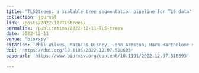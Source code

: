 ```yaml
---
title: "TLS2trees: a scalable tree segmentation pipeline for TLS data"
collection: journal
link: /posts/2022/12/TLStrees/
permalink: /publication/2022-12-11-TLS-trees
date: 2022-12-11
venue: 'biorxiv'
citation: 'Phil Wilkes, Mathias Disney, John Armston, Harm Bartholomeus, Lisa Bentley, Benjamin Brede, Andrew Burt, Kim Calders, Cecilia Chavana-Bryant, Daniel Clewley, Laura Duncanson, Brieanne Forbes, Sean Krisanski, Yadvinder Malhi, David Moffat, Niall Origo, Alexander Shenkin, Wanxin Yang, &quot;TLS2trees: a scalable tree segmentation pipeline for TLS data.&quot; bioRxiv December 2022'
doi: 'https://doi.org/10.1101/2022.12.07.518693'
paperurl: 'https://www.biorxiv.org/content/10.1101/2022.12.07.518693'

---
```

